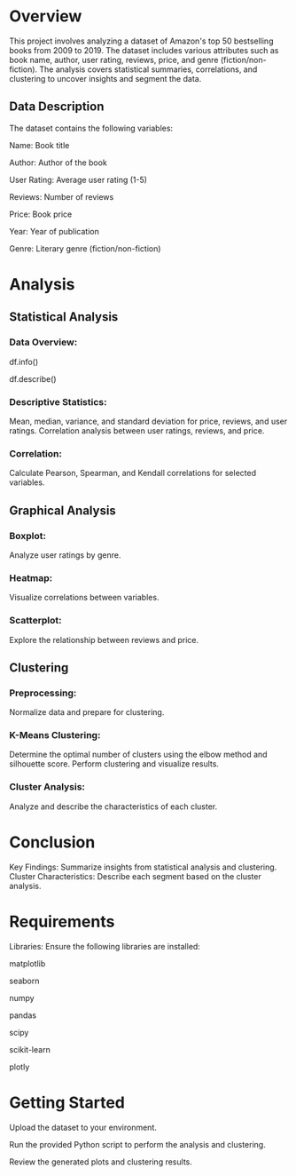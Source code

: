 # Overview
This project involves analyzing a dataset of Amazon's top 50 bestselling books from 2009 to 2019. The dataset includes various attributes such as book name, author, user rating, reviews, price, and genre (fiction/non-fiction). The analysis covers statistical summaries, correlations, and clustering to uncover insights and segment the data.

## Data Description
The dataset contains the following variables:

Name: Book title

Author: Author of the book

User Rating: Average user rating (1-5)

Reviews: Number of reviews

Price: Book price

Year: Year of publication

Genre: Literary genre (fiction/non-fiction)

# Analysis
## Statistical Analysis

### Data Overview:
df.info()

df.describe()

### Descriptive Statistics:
  Mean, median, variance, and standard deviation for price, reviews, and user ratings.
  Correlation analysis between user ratings, reviews, and price.

### Correlation:
  Calculate Pearson, Spearman, and Kendall correlations for selected variables.

## Graphical Analysis
### Boxplot:
  Analyze user ratings by genre.
### Heatmap:
  Visualize correlations between variables.
### Scatterplot:
  Explore the relationship between reviews and price.

## Clustering
### Preprocessing:
  Normalize data and prepare for clustering.
### K-Means Clustering:
  Determine the optimal number of clusters using the elbow method and silhouette score.
  Perform clustering and visualize results.
### Cluster Analysis:
  Analyze and describe the characteristics of each cluster.

# Conclusion
  Key Findings: Summarize insights from statistical analysis and clustering.
  Cluster Characteristics: Describe each segment based on the cluster analysis.

# Requirements
Libraries: Ensure the following libraries are installed:

  matplotlib
  
  seaborn
  
  numpy
  
  pandas
  
  scipy
  
  scikit-learn
  
  plotly

# Getting Started
Upload the dataset to your environment.

Run the provided Python script to perform the analysis and clustering.

Review the generated plots and clustering results.

